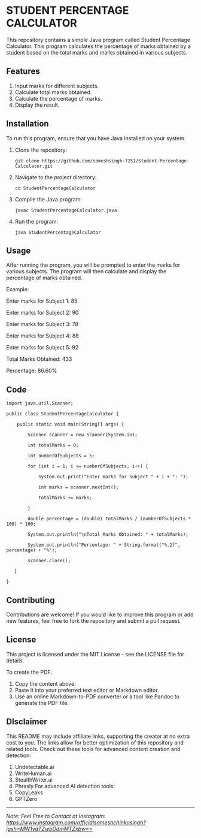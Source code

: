 # STUDENT PERCENTAGE CALCULATOR

This repository contains a simple Java program called Student Percentage Calculator. This program calculates the percentage of marks obtained by a student based on the total marks and marks obtained in various subjects.

## Features
1. Input marks for different subjects.
2. Calculate total marks obtained.
3. Calculate the percentage of marks.
4. Display the result.

## Installation
To run this program, ensure that you have Java installed on your system.
1. Clone the repository:

       git clone https://github.com/someshsingh-7251/Student-Percentage-Calculator.git
2. Navigate to the project directory:

       cd StudentPercentageCalculator
4. Compile the Java program:

       javac StudentPercentageCalculator.java
5. Run the program:
 
       java StudentPercentageCalculator

## Usage

After running the program, you will be prompted to enter the marks for various subjects. The program will then calculate and display the percentage of marks obtained.

Example:

Enter marks for Subject 1: 85

Enter marks for Subject 2: 90

Enter marks for Subject 3: 78

Enter marks for Subject 4: 88

Enter marks for Subject 5: 92

Total Marks Obtained: 433

Percentage: 86.60%

## Code


    import java.util.Scanner;

    public class StudentPercentageCalculator {

        public static void main(String[] args) {
    
            Scanner scanner = new Scanner(System.in);
        
            int totalMarks = 0;
        
            int numberOfSubjects = 5;
        
            for (int i = 1; i <= numberOfSubjects; i++) {
        
                System.out.print("Enter marks for Subject " + i + ": ");
            
                int marks = scanner.nextInt();
            
                totalMarks += marks;
        
            }
        
            double percentage = (double) totalMarks / (numberOfSubjects * 100) * 100;
        
            System.out.println("\nTotal Marks Obtained: " + totalMarks);
        
            System.out.println("Percentage: " + String.format("%.2f", percentage) + "%");
        
            scanner.close();
    
       }

    }

## Contributing

Contributions are welcome! If you would like to improve this program or add new features, feel free to fork the repository and submit a pull request.

## License
This project is licensed under the MIT License - see the LICENSE file for details.

To create the PDF:

1. Copy the content above.
2. Paste it into your preferred text editor or Markdown editor.
3. Use an online Markdown-to-PDF converter or a tool like Pandoc to generate the PDF file.

## DIsclaimer

This README may include affiliate links, supporting the creator at no extra cost to you. The links allow for better optimization of this repository and related tools. Check out these tools for advanced content creation and detection:
1. Undetectable.ai
2. WriteHuman.ai
3. StealthWriter.ai
4. Phrasly
For advanced AI detection tools:
1. CopyLeaks
2. GPTZero

---

*Note: Feel Free to Contact at Instagram: https://www.instagram.com/officialsomeshchinkusingh?igsh=MW1vdTZwbDdmMTZxbw==*
